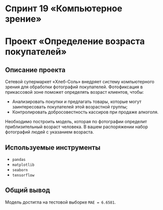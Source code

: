 # Спринт 19 «Компьютерное зрение»


# Проект «Определение возраста покупателей»


## Описание проекта

Сетевой супермаркет «Хлеб-Соль» внедряет систему компьютерного зрения для обработки фотографий покупателей. Фотофиксация
в прикассовой зоне поможет определять возраст клиентов, чтобы:
- Анализировать покупки и предлагать товары, которые могут заинтересовать покупателей этой возрастной группы;
- Контролировать добросовестность кассиров при продаже алкоголя.

Необходимо построить модель, которая по фотографии определит приблизительный возраст человека. В вашем распоряжении набор фотографий людей с указанием возраста.


## Используемые инструменты

- `pandas`
- `matplotlib`
- `seaborn`
- `tensorflow`


## Общий вывод

Модель достигла на тестовой выборке `MAE = 6.6581`.

